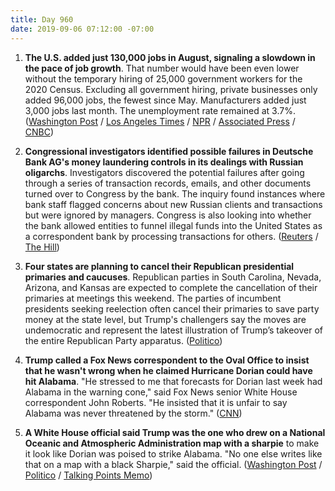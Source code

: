 ```yaml
---
title: Day 960
date: 2019-09-06 07:12:00 -07:00
---
```


1. **The U.S. added just 130,000 jobs in August, signaling a slowdown in the pace of job growth**. That number would have been even lower without the temporary hiring of 25,000 government workers for the 2020 Census. Excluding all government hiring, private businesses only added 96,000 jobs, the fewest since May. Manufacturers added just 3,000 jobs last month. The unemployment rate remained at 3.7%. ([Washington Post](https://www.washingtonpost.com/business/2019/09/06/us-economy-adds-just-jobs-august-amid-worries-that-trade-war-has-sunk-its-teeth-into-hiring/?noredirect=on) / [Los Angeles Times](https://www.latimes.com/business/story/2019-09-06/august-jobs-report) / [NPR](https://www.npr.org/2019/09/06/758066667/tepid-u-s-jobs-report-adds-to-economic-jitters) / [Associated Press](https://apnews.com/09679f18f1ef4d0ba77cb5229345c18d) / [CNBC](https://www.cnbc.com/2019/09/06/us-nonfarm-payrolls-august-2019.html))

2. **Congressional investigators identified possible failures in Deutsche Bank AG's money laundering controls in its dealings with Russian oligarchs**. Investigators discovered the potential failures after going through a series of transaction records, emails, and other documents turned over to Congress by the bank. The inquiry found instances where bank staff flagged concerns about new Russian clients and transactions but were ignored by managers. Congress is also looking into whether the bank allowed entities to funnel illegal funds into the United States as a correspondent bank by processing transactions for others. ([Reuters](https://www.reuters.com/article/us-deutschebank-investigation-russia-exc-idUSKCN1VR0PX) / [The Hill](https://thehill.com/policy/finance/460206-us-congressional-probe-finds-possible-failures-in-deutsche-bank-controls-with))

3. **Four states are planning to cancel their Republican presidential primaries and caucuses**. Republican parties in South Carolina, Nevada, Arizona, and Kansas are expected to complete the cancellation of their primaries at meetings this weekend. The parties of incumbent presidents seeking reelection often cancel their primaries to save party money at the state level, but Trump's challengers say the moves are undemocratic and represent the latest illustration of Trump’s takeover of the entire Republican Party apparatus. ([Politico](https://www.politico.com/story/2019/09/06/republicans-cancel-primaries-trump-challengers-1483126))

4. **Trump called a Fox News correspondent to the Oval Office to insist that he wasn't wrong when he claimed Hurricane Dorian could have hit Alabama**. "He stressed to me that forecasts for Dorian last week had Alabama in the warning cone," said Fox News senior White House correspondent John Roberts. "He insisted that it is unfair to say Alabama was never threatened by the storm." ([CNN](https://www.cnn.com/2019/09/05/politics/donald-trump-alabama-fox-news-white-house/index.html))

5. **A White House official said Trump was the one who drew on a National Oceanic and Atmospheric Administration map with a sharpie** to make it look like Dorian was poised to strike Alabama. "No one else writes like that on a map with a black Sharpie," said the official. ([Washington Post](https://www.washingtonpost.com/politics/what-i-said-was-accurate-trump-stays-fixated-on-his-alabama-error-as-hurricane-pounds-the-carolinas/2019/09/05/32597606-cfe7-11e9-8c1c-7c8ee785b855_story.html) / [Politico](https://www.politico.com/story/2019/09/05/hurricane-dorian-sharpie-trump-1482839) / [Talking Points Memo](https://talkingpointsmemo.com/news/trump-bubble-hurricane-dorian-map-alabama))
